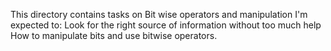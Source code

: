 This directory contains tasks on Bit wise operators and manipulation
I'm expected to:
Look for the right source of information without too much help
How to manipulate bits and use bitwise operators.

